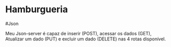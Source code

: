 # Hamburgueria
#Json

Meu Json-server  é capaz de inserir 
(POST), acessar os dados (GET), Atualizar um 
dado (PUT) e excluir um dado (DELETE) nas 
4 rotas disponível.


